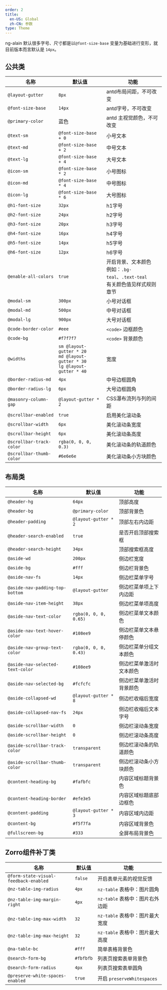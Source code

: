 ```yaml
---
order: 2
title:
  en-US: Global
  zh-CN: 参数
type: Theme
---
```


ng-alain 默认很多字号、尺寸都是以`@font-size-base` 变量为基础进行变形，就目前版本而言默认是 `14px`。

## 公共类

| 名称 | 默认值 | 功能 |
| --- | --- | --- |
| `@layout-gutter` | `8px` | antd布局间距，不可改变 |
| `@font-size-base` | `14px` | antd字号，不可改变 |
| `@primary-color` | 蓝色 | antd 主视觉颜色，不可改变 |
| `@text-sm` | `@font-size-base + 0` | 小号文本 |
| `@text-md` | `@font-size-base + 2` | 中号文本 |
| `@text-lg` | `@font-size-base + 4` | 大号文本 |
| `@icon-sm` | `@font-size-base * 2` | 小号图标 |
| `@icon-md` | `@font-size-base * 4` | 中号图标 |
| `@icon-lg` | `@font-size-base * 6` | 大号图标 |
| `@h1-font-size` | `32px` | h1字号 |
| `@h2-font-size` | `24px` | h2字号 |
| `@h3-font-size` | `20px` | h3字号 |
| `@h4-font-size` | `16px` | h4字号 |
| `@h5-font-size` | `14px` | h5字号 |
| `@h6-font-size` | `12px` | h6字号 |
| `@enable-all-colors` | `true` | 开启背景、文本颜色<br>例如：`.bg-teal`、`.text-teal`<br>有关颜色值见样式规则章节 |
| `@modal-sm` | `300px` | 小号对话框 |
| `@modal-md` | `500px` | 中号对话框 |
| `@modal-lg` | `900px` | 大号对话框 |
| `@code-border-color` | `#eee` | `<code>` 边框颜色 |
| `@code-bg` | `#f7f7f7` | `<code>` 背景颜色 |
| `@widths`  | `sm @layout-gutter * 20` <br> `md @layout-gutter * 30`<br>`lg @layout-gutter * 40` | 宽度 |
| `@border-radius-md` | `4px` | 中号边框圆角 |
| `@border-radius-lg` | `6px` | 大号边框圆角 |
| `@masonry-column-gap` | `@layout-gutter * 2` | CSS瀑布流列与列的间距 |
| `@scrollbar-enabled` | `true` | 启用美化滚动条 |
| `@scrollbar-width` | `6px` | 美化滚动条宽度 |
| `@scrollbar-height` | `6px` | 美化滚动条高度 |
| `@scrollbar-track-color` | `rgba(0, 0, 0, 0.3)` | 美化滚动条的轨道颜色 |
| `@scrollbar-thumb-color` | `#6e6e6e` | 美化滚动条小方块颜色 |

## 布局类

| 名称 | 默认值 | 功能 |
| --- | --- | --- |
| `@header-hg` | `64px` | 顶部高度 |
| `@header-bg` | `@primary-color` | 顶部背景色 |
| `@header-padding` | `@layout-gutter * 2` | 顶部左右内边距 |
| `@header-search-enabled` | `true` | 是否开启顶部搜索框 |
| `@header-search-height` | `34px` | 顶部搜索框高度 |
| `@aside-wd` | `200px` | 侧边栏宽度 |
| `@aside-bg` | `#fff` | 侧边栏背景色 |
| `@aside-nav-fs` | `14px` | 侧边栏菜单字号 |
| `@aside-nav-padding-top-bottom` | `@layout-gutter` | 侧边栏菜单项上下内边距 |
| `@aside-nav-item-height` | `38px` | 侧边栏菜单项高度 |
| `@aside-nav-text-color` | `rgba(0, 0, 0, 0.65)` | 侧边栏菜单文本颜色 |
| `@aside-nav-text-hover-color` | `#108ee9` | 侧边栏菜单文本悬停颜色 |
| `@aside-nav-group-text-color` | `rgba(0, 0, 0, 0.43)` | 侧边栏菜单分组文本颜色 |
| `@aside-nav-selected-text-color` | `#108ee9` | 侧边栏菜单激活时文本颜色 |
| `@aside-nav-selected-bg` | `#fcfcfc` | 侧边栏菜单激活时背景颜色 |
| `@aside-collapsed-wd` | `@layout-gutter * 8` | 侧边栏收缩后宽度 |
| `@aside-collapsed-nav-fs` | `24px` | 侧边栏收缩后文本字号 |
| `@aside-scrollbar-width` | `0` | 侧边栏滚动条宽度 |
| `@aside-scrollbar-height` | `0` | 侧边栏滚动条高度 |
| `@aside-scrollbar-track-color` | `transparent` | 侧边栏滚动条的轨道颜色 |
| `@aside-scrollbar-thumb-color` | `transparent` | 侧边栏滚动条小方块颜色 |
| `@content-heading-bg` | `#fafbfc` | 内容区域标题背景色 |
| `@content-heading-border` | `#efe3e5` | 内容区域标题底部边框色 |
| `@content-padding` | `@layout-gutter * 3` | 内容区域内边距 |
| `@content-bg` | `#f5f7fa` | 内容区域背景色 |
| `@fullscreen-bg` | `#333` | 全屏布局背景色 |

## Zorro组件补丁类

| 名称 | 默认值 | 功能 |
| --- | --- | --- |
| `@form-state-visual-feedback-enabled` | `false` | 开启表单元素的视觉反馈 |
| `@nz-table-img-radius` | `4px` | `nz-table` 表格中：图片圆角 |
| `@nz-table-img-margin-right` | `4px` | `nz-table` 表格中：图片右外边距 |
| `@nz-table-img-max-width` | `32` | `nz-table` 表格中：图片最大宽度 |
| `@nz-table-img-max-height` | `32` | `nz-table` 表格中：图片最大高度 |
| `@na-table-bc` | `#fff` | 简单表格背景色 |
| `@search-form-bg` | `#fbfbfb` | 列表页搜索表单背景色 |
| `@search-form-radius` | `4px` | 列表页搜索表单圆角 |
| `@preserve-white-spaces-enabled` | `true` | 开启 `preserveWhitespaces` |
